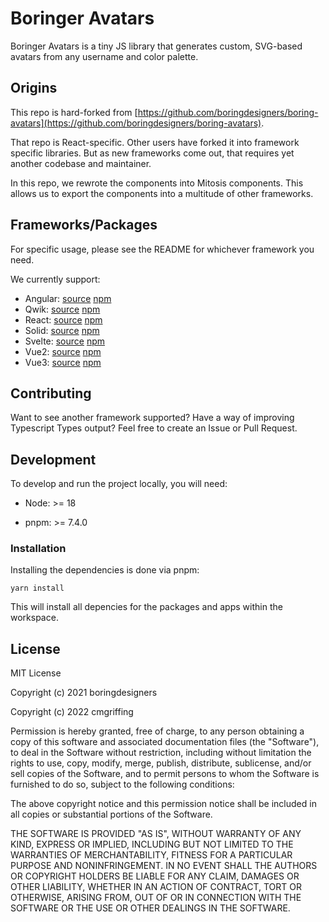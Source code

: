 # Boringer Avatars

Boringer Avatars is a tiny JS library that generates custom, SVG-based avatars from any username and color palette.

## Origins

This repo is hard-forked from [https://github.com/boringdesigners/boring-avatars](https://github.com/boringdesigners/boring-avatars).

That repo is React-specific. Other users have forked it into framework specific libraries. But as new frameworks come out, that requires yet another codebase and maintainer.

In this repo, we rewrote the components into Mitosis components. This allows us to export the components into a multitude of other frameworks.

## Frameworks/Packages

For specific usage, please see the README for whichever framework you need.

We currently support:

- Angular: [source](./packages/lib-angular) [npm](https://www.npmjs.com/package/@boringer-avatars/angular)
- Qwik: [source](./packages/lib-qwik) [npm](https://www.npmjs.com/package/@boringer-avatars/qwik)
- React: [source](./packages/lib-react) [npm](https://www.npmjs.com/package/@boringer-avatars/react)
- Solid: [source](./packages/lib-solid) [npm](https://www.npmjs.com/package/@boringer-avatars/solid)
- Svelte: [source](./packages/lib-svelte) [npm](https://www.npmjs.com/package/@boringer-avatars/svelte)
- Vue2: [source](./packages/lib-vue2) [npm](https://www.npmjs.com/package/@boringer-avatars/vue2)
- Vue3: [source](./packages/lib-vue3) [npm](https://www.npmjs.com/package/@boringer-avatars/vue3)

## Contributing

Want to see another framework supported? Have a way of improving Typescript Types output? Feel free to create an Issue or Pull Request.

## Development

To develop and run the project locally, you will need:

- Node: >= 18

- pnpm: >= 7.4.0

### Installation

Installing the dependencies is done via pnpm:

```
yarn install
```

This will install all depencies for the packages and apps within the workspace.

## License

MIT License

Copyright (c) 2021 boringdesigners

Copyright (c) 2022 cmgriffing

Permission is hereby granted, free of charge, to any person obtaining a copy
of this software and associated documentation files (the "Software"), to deal
in the Software without restriction, including without limitation the rights
to use, copy, modify, merge, publish, distribute, sublicense, and/or sell
copies of the Software, and to permit persons to whom the Software is
furnished to do so, subject to the following conditions:

The above copyright notice and this permission notice shall be included in all
copies or substantial portions of the Software.

THE SOFTWARE IS PROVIDED "AS IS", WITHOUT WARRANTY OF ANY KIND, EXPRESS OR
IMPLIED, INCLUDING BUT NOT LIMITED TO THE WARRANTIES OF MERCHANTABILITY,
FITNESS FOR A PARTICULAR PURPOSE AND NONINFRINGEMENT. IN NO EVENT SHALL THE
AUTHORS OR COPYRIGHT HOLDERS BE LIABLE FOR ANY CLAIM, DAMAGES OR OTHER
LIABILITY, WHETHER IN AN ACTION OF CONTRACT, TORT OR OTHERWISE, ARISING FROM,
OUT OF OR IN CONNECTION WITH THE SOFTWARE OR THE USE OR OTHER DEALINGS IN THE
SOFTWARE.
